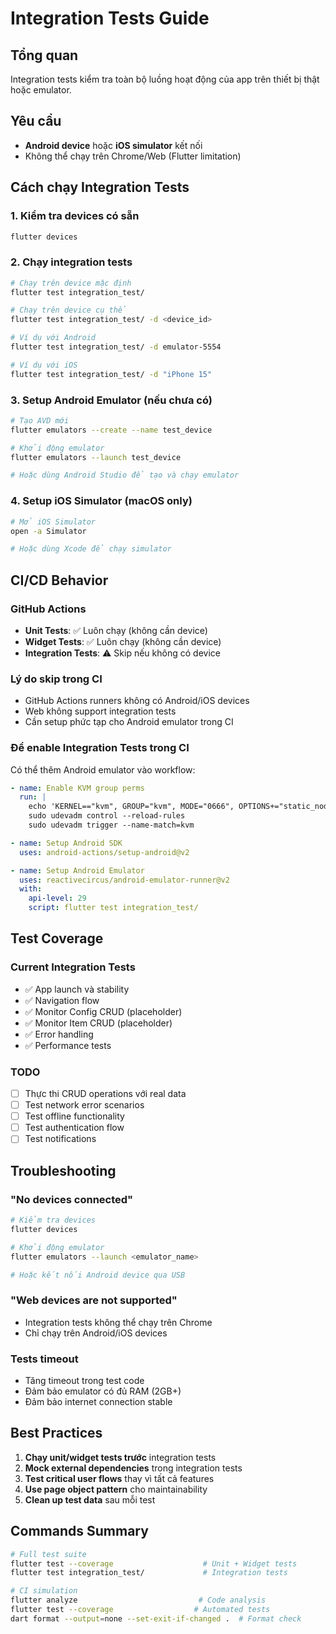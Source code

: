 # Integration Tests Guide

## Tổng quan
Integration tests kiểm tra toàn bộ luồng hoạt động của app trên thiết bị thật hoặc emulator.

## Yêu cầu
- **Android device** hoặc **iOS simulator** kết nối
- Không thể chạy trên Chrome/Web (Flutter limitation)

## Cách chạy Integration Tests

### 1. Kiểm tra devices có sẵn
```bash
flutter devices
```

### 2. Chạy integration tests
```bash
# Chạy trên device mặc định
flutter test integration_test/

# Chạy trên device cụ thể
flutter test integration_test/ -d <device_id>

# Ví dụ với Android
flutter test integration_test/ -d emulator-5554

# Ví dụ với iOS
flutter test integration_test/ -d "iPhone 15"
```

### 3. Setup Android Emulator (nếu chưa có)
```bash
# Tạo AVD mới
flutter emulators --create --name test_device

# Khởi động emulator
flutter emulators --launch test_device

# Hoặc dùng Android Studio để tạo và chạy emulator
```

### 4. Setup iOS Simulator (macOS only)
```bash
# Mở iOS Simulator
open -a Simulator

# Hoặc dùng Xcode để chạy simulator
```

## CI/CD Behavior

### GitHub Actions
- **Unit Tests**: ✅ Luôn chạy (không cần device)
- **Widget Tests**: ✅ Luôn chạy (không cần device)  
- **Integration Tests**: ⚠️ Skip nếu không có device

### Lý do skip trong CI
- GitHub Actions runners không có Android/iOS devices
- Web không support integration tests
- Cần setup phức tạp cho Android emulator trong CI

### Để enable Integration Tests trong CI
Có thể thêm Android emulator vào workflow:

```yaml
- name: Enable KVM group perms
  run: |
    echo 'KERNEL=="kvm", GROUP="kvm", MODE="0666", OPTIONS+="static_node=kvm"' | sudo tee /etc/udev/rules.d/99-kvm4all.rules
    sudo udevadm control --reload-rules
    sudo udevadm trigger --name-match=kvm

- name: Setup Android SDK
  uses: android-actions/setup-android@v2

- name: Setup Android Emulator
  uses: reactivecircus/android-emulator-runner@v2
  with:
    api-level: 29
    script: flutter test integration_test/
```

## Test Coverage

### Current Integration Tests
- ✅ App launch và stability
- ✅ Navigation flow
- ✅ Monitor Config CRUD (placeholder)
- ✅ Monitor Item CRUD (placeholder)
- ✅ Error handling
- ✅ Performance tests

### TODO
- [ ] Thực thi CRUD operations với real data
- [ ] Test network error scenarios
- [ ] Test offline functionality
- [ ] Test authentication flow
- [ ] Test notifications

## Troubleshooting

### "No devices connected"
```bash
# Kiểm tra devices
flutter devices

# Khởi động emulator
flutter emulators --launch <emulator_name>

# Hoặc kết nối Android device qua USB
```

### "Web devices are not supported"
- Integration tests không thể chạy trên Chrome
- Chỉ chạy trên Android/iOS devices

### Tests timeout
- Tăng timeout trong test code
- Đảm bảo emulator có đủ RAM (2GB+)
- Đảm bảo internet connection stable

## Best Practices

1. **Chạy unit/widget tests trước** integration tests
2. **Mock external dependencies** trong integration tests
3. **Test critical user flows** thay vì tất cả features
4. **Use page object pattern** cho maintainability
5. **Clean up test data** sau mỗi test

## Commands Summary

```bash
# Full test suite
flutter test --coverage                    # Unit + Widget tests
flutter test integration_test/             # Integration tests

# CI simulation
flutter analyze                           # Code analysis
flutter test --coverage                  # Automated tests
dart format --output=none --set-exit-if-changed .  # Format check
```
